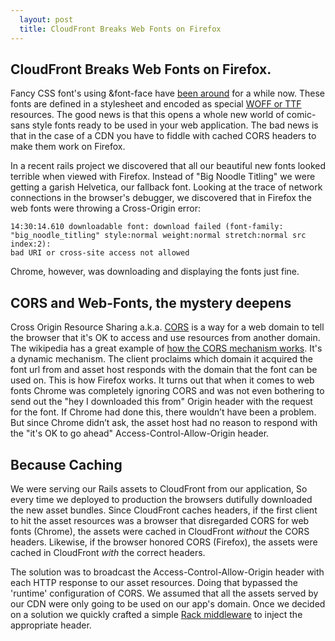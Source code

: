 ```yaml
---
  layout: post
  title: CloudFront Breaks Web Fonts on Firefox
---
```


CloudFront Breaks Web Fonts on Firefox.
---------------------------------------

Fancy CSS font's using &amp;font-face have [been around](https://developer.mozilla.org/en-US/docs/Web/CSS/@font-face#Browser_compatibility) for a while now. These fonts are defined in a stylesheet and encoded as special [WOFF or TTF](http://www.fontsquirrel.com/tools/webfont-generator) resources. The good news is that this opens a whole new world of comic-sans style fonts ready to be used in your web application. The bad news is that in the case of a CDN you have to fiddle with cached CORS headers to make them work on Firefox.

In a recent rails project we discovered that all our beautiful new fonts looked terrible when viewed with Firefox. Instead of "Big Noodle Titling" we were getting a garish Helvetica, our fallback font. Looking at the trace of network connections in the browser's debugger, we discovered that in Firefox the web fonts were throwing a Cross-Origin error: 

    14:30:14.610 downloadable font: download failed (font-family:
    "big_noodle_titling" style:normal weight:normal stretch:normal src index:2):
    bad URI or cross-site access not allowed

Chrome, however, was downloading and displaying the fonts just fine.

CORS and Web-Fonts, the mystery deepens
---------------------------------------

Cross Origin Resource Sharing a.k.a. [CORS](https://developer.mozilla.org/en-US/docs/HTTP/Access_control_CORS) is a way for a web domain to tell the browser that it's OK to access and use resources from another domain. The wikipedia has a great example of [how the CORS mechanism works](http://en.wikipedia.org/wiki/Cross-origin_resource_sharing#How_CORS_works). It's a dynamic mechanism. The client proclaims which domain it acquired the font url from and asset host responds with the domain that the font can be used on. This is how Firefox works. It turns out that when it comes to web fonts Chrome was completely ignoring CORS and was not even bothering to send out the "hey I downloaded this from" Origin header with the request for the font. If Chrome had done this, there wouldn’t have been a problem. But since Chrome didn’t ask, the asset host had no reason to respond with the "it's OK to go ahead" Access-Control-Allow-Origin header.


Because Caching
---------------

We were serving our Rails assets to CloudFront from our application, So every time we deployed to production the browsers dutifully downloaded the new asset bundles. Since CloudFront caches headers, if the first client to hit the asset resources was a browser that disregarded CORS for web fonts (Chrome), the assets were cached in CloudFront _without_ the CORS headers. Likewise, if the browser honored CORS (Firefox), the assets were cached in CloudFront _with_ the correct headers.

The solution was to broadcast the Access-Control-Allow-Origin header with each HTTP response to our asset resources. Doing that bypassed the 'runtime' configuration of CORS. We assumed that all the assets served by our CDN were only going to be used on our app's domain. Once we decided on a solution we quickly crafted a simple [Rack middleware](https://github.com/svevang/rack-customheader) to inject the appropriate header.
